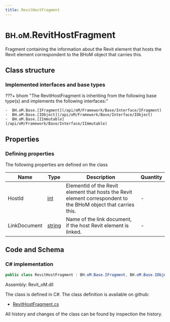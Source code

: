 ```yaml
---
title: RevitHostFragment
---
```


# <small>BH.oM.</small>**RevitHostFragment**

Fragment containing the information about the Revit element that hosts the Revit element correspondent to the BHoM object that carries this.

## Class structure

### Implemented interfaces and base types

???+ bhom "The RevitHostFragment is inheriting from the following base type(s) and implements the following interfaces:"

    -  BH.oM.Base.[IFragment](/api/oM/Framework/Base/Interface/IFragment)
    -  BH.oM.Base.[IObject](/api/oM/Framework/Base/Interface/IObject)
    -  BH.oM.Base.[IImmutable](/api/oM/Framework/Base/Interface/IImmutable)


## Properties



### Defining properties

The following properties are defined on the class

| Name             | Type             | Description      | Quantity         |
|------------------|------------------|------------------|------------------|
| HostId | [int](https://learn.microsoft.com/en-us/dotnet/api/System.Int32?view=netstandard-2.0) | ElementId of the Revit element that hosts the Revit element correspondent to the BHoM object that carries this. | - |
| LinkDocument | [string](https://learn.microsoft.com/en-us/dotnet/api/System.String?view=netstandard-2.0) | Name of the link document, if the host Revit element is linked. | - |


## Code and Schema

### C# implementation

``` C# title="C#"
public class RevitHostFragment : BH.oM.Base.IFragment, BH.oM.Base.IObject, BH.oM.Base.IImmutable
```

Assembly: Revit_oM.dll

The class is defined in C#. The class definition is available on github:

- [RevitHostFragment.cs](https://github.com/BHoM/Revit_Toolkit/blob/develop/Revit_oM/Misc\RevitHostFragment.cs)

All history and changes of the class can be found by inspection the history.
